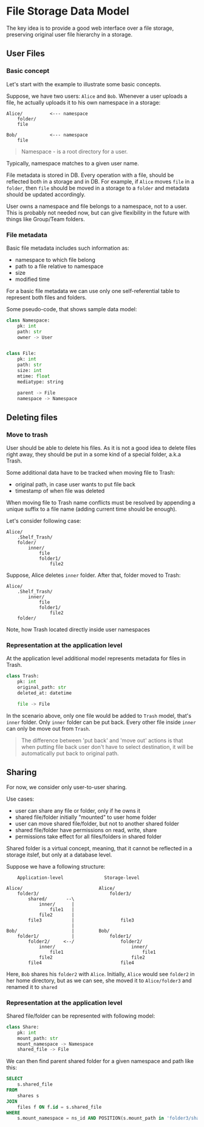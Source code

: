 # File Storage Data Model

The key idea is to provide a good web interface over a file storage,
preserving original user file hierarchy in a storage.

## User Files

### Basic concept

Let's start with the example to illustrate some basic concepts.

Suppose, we have two users: `Alice` and `Bob`.
Whenever a user uploads a file, he actually uploads it
to his own namespace in a storage:

    Alice/          <--- namespace
        folder/
        file

    Bob/            <--- namespace
        file

> Namespace - is a root directory for a user.

Typically, namespace matches to a given user name.

File metadata is stored in DB. Every operation with a file,
should be reflected both in a storage and in DB. For example,
if `Alice` moves `file` in a `folder`, then `file` should be
moved in a storage to a `folder` and metadata should be updated
accordingly.

User owns a namespace and file belongs to a namespace, not to a user.
This is probably not needed now, but can give flexibility in the future
with things like Group/Team folders.

### File metadata

Basic file metadata includes such information as:
- namespace to which file belong
- path to a file relative to namespace
- size
- modified time

For a basic file metadata we can use only one self-referential table
to represent both files and folders.

Some pseudo-code, that shows sample data model:

```python
class Namespace:
    pk: int
    path: str
    owner -> User


class File:
    pk: int
    path: str
    size: int
    mtime: float
    mediatype: string

    parent -> File
    namespace -> Namespace
```

## Deleting files

### Move to trash

User should be able to delete his files. As it is not a good idea
to delete files right away, they should be put in a some kind of
a special folder, a.k.a Trash.

Some additional data have to be tracked when moving file to Trash:
- original path, in case user wants to put file back
- timestamp of when file was deleted

When moving file to Trash name conflicts must be resolved by appending
a unique suffix to a file name (adding current time should be enough).

Let's consider following case:

    Alice/
        .Shelf_Trash/
        folder/
            inner/
                file
                folder1/
                    file2

Suppose, Alice deletes `inner` folder. After that, folder moved to Trash:

    Alice/
        .Shelf_Trash/
            inner/
                file
                folder1/
                    file2
        folder/

Note, how Trash located directly inside user namespaces

### Representation at the application level

At the application level additional model represents metadata
for files in Trash.

```python
class Trash:
    pk: int
    original_path: str
    deleted_at: datetime

    file -> File
```

In the scenario above, only one file would be added to `Trash` model,
that's `inner` folder. Only `inner` folder can be put back.
Every other file inside `inner` can only be move out from `Trash`.

> The difference between 'put back' and 'move out' actions is that
> when putting file back user don't have to select destination,
> it will be automatically put back to original path.

## Sharing

For now, we consider only user-to-user sharing.

Use cases:

- user can share any file or folder, only if he owns it
- shared file/folder initially "mounted" to user home folder
- user can move shared file/folder, but not to another shared folder
- shared file/folder have permissions on read, write, share
- permissions take effect for all files/folders in shared folder

Shared folder is a virtual concept, meaning, that it cannot be reflected
in a storage itslef, but only at a database level.

Suppose we have a following structure:

        Application-level               Storage-level

    Alice/                            Alice/
        folder3/                          folder3/
            shared/       --\
                inner/      |
                    file1   |
                file2       |
            file3           |                 file3
                            |
    Bob/                    |         Bob/
        folder1/            |             folder1/
            folder2/     <--/                 folder2/
                inner/                            inner/
                    file1                             file1
                file2                             file2
            file4                             file4

Here, `Bob` shares his `folder2` with `Alice`. Initially,
`Alice` would see `folder2` in her home directory, but as we can see,
she moved it to `Alice/folder3` and renamed it to `shared`

### Representation at the application level

Shared file/folder can be represented with following model:

```python
class Share:
    pk: int
    mount_path: str
    mount_namespace -> Namespace
    shared_file -> File
```

We can then find parent shared folder for a given namespace and path like this:

```sql
SELECT
    s.shared_file
FROM
    shares s
JOIN
    files f ON f.id = s.shared_file
WHERE
    s.mount_namespace = ns_id AND POSITION(s.mount_path in 'folder3/shared/inner')
```
